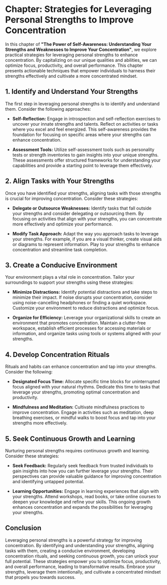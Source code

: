 Chapter: Strategies for Leveraging Personal Strengths to Improve Concentration
==============================================================================

In this chapter of **"The Power of Self-Awareness: Understanding Your Strengths and Weaknesses to Improve Your Concentration"**, we explore practical strategies for leveraging personal strengths to enhance concentration. By capitalizing on our unique qualities and abilities, we can optimize focus, productivity, and overall performance. This chapter presents actionable techniques that empower individuals to harness their strengths effectively and cultivate a more concentrated mindset.

**1. Identify and Understand Your Strengths**
---------------------------------------------

The first step in leveraging personal strengths is to identify and understand them. Consider the following approaches:

* **Self-Reflection:** Engage in introspection and self-reflection exercises to uncover your innate strengths and talents. Reflect on activities or tasks where you excel and feel energized. This self-awareness provides the foundation for focusing on specific areas where your strengths can enhance concentration.

* **Assessment Tools:** Utilize self-assessment tools such as personality tests or strength inventories to gain insights into your unique strengths. These assessments offer structured frameworks for understanding your capabilities and provide a starting point to leverage them effectively.

**2. Align Tasks with Your Strengths**
--------------------------------------

Once you have identified your strengths, aligning tasks with those strengths is crucial for improving concentration. Consider these strategies:

* **Delegate or Outsource Weaknesses:** Identify tasks that fall outside your strengths and consider delegating or outsourcing them. By focusing on activities that align with your strengths, you can concentrate more effectively and optimize your performance.

* **Modify Task Approach:** Adapt the way you approach tasks to leverage your strengths. For example, if you are a visual thinker, create visual aids or diagrams to represent information. Play to your strengths to enhance concentration and streamline task completion.

**3. Create a Conducive Environment**
-------------------------------------

Your environment plays a vital role in concentration. Tailor your surroundings to support your strengths using these strategies:

* **Minimize Distractions:** Identify potential distractions and take steps to minimize their impact. If noise disrupts your concentration, consider using noise-cancelling headphones or finding a quiet workspace. Customize your environment to reduce distractions and optimize focus.

* **Organize for Efficiency:** Leverage your organizational skills to create an environment that promotes concentration. Maintain a clutter-free workspace, establish efficient processes for accessing materials or information, and organize tasks using tools or systems aligned with your strengths.

**4. Develop Concentration Rituals**
------------------------------------

Rituals and habits can enhance concentration and tap into your strengths. Consider the following:

* **Designated Focus Time:** Allocate specific time blocks for uninterrupted focus aligned with your natural rhythms. Dedicate this time to tasks that leverage your strengths, promoting optimal concentration and productivity.

* **Mindfulness and Meditation:** Cultivate mindfulness practices to improve concentration. Engage in activities such as meditation, deep breathing exercises, or mindful walks to boost focus and tap into your strengths more effectively.

**5. Seek Continuous Growth and Learning**
------------------------------------------

Nurturing personal strengths requires continuous growth and learning. Consider these strategies:

* **Seek Feedback:** Regularly seek feedback from trusted individuals to gain insights into how you can further leverage your strengths. Their perspectives can provide valuable guidance for improving concentration and identifying untapped potential.

* **Learning Opportunities:** Engage in learning experiences that align with your strengths. Attend workshops, read books, or take online courses to deepen your knowledge and refine your skills. This ongoing growth enhances concentration and expands the possibilities for leveraging your strengths.

Conclusion
----------

Leveraging personal strengths is a powerful strategy for improving concentration. By identifying and understanding your strengths, aligning tasks with them, creating a conducive environment, developing concentration rituals, and seeking continuous growth, you can unlock your full potential. These strategies empower you to optimize focus, productivity, and overall performance, leading to transformative results. Embrace your strengths, leverage them intentionally, and cultivate a concentrated mindset that propels you towards success.

